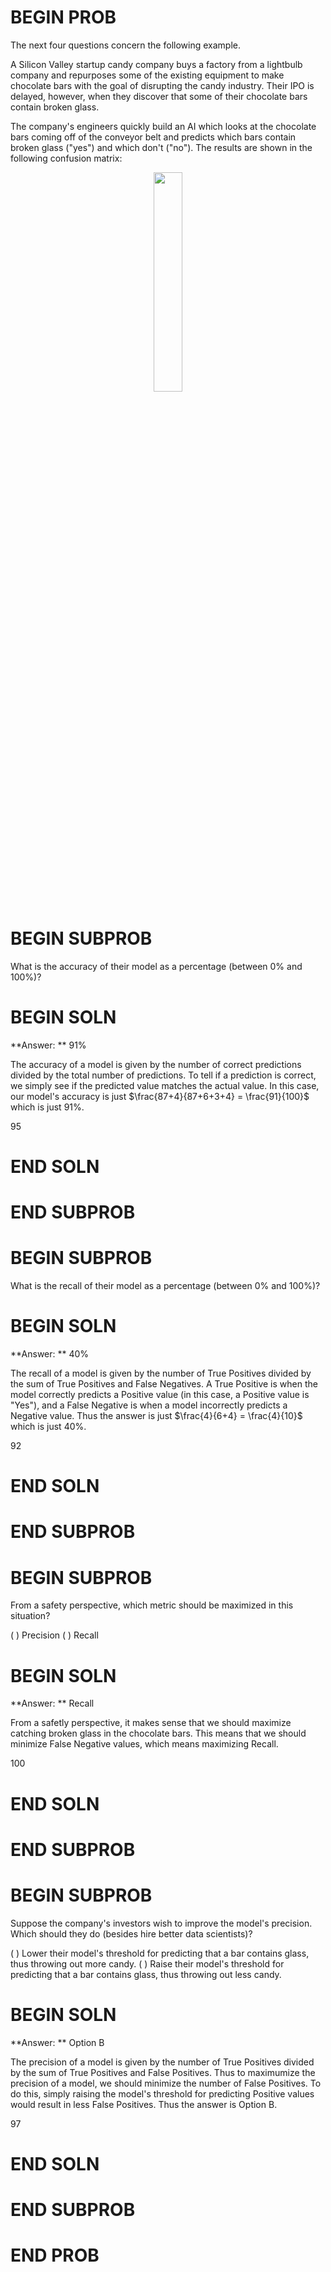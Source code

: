 # BEGIN PROB

The next four questions concern the following example.

A Silicon Valley startup candy company buys a factory from a lightbulb company and repurposes some of the existing equipment to make chocolate bars with the goal of disrupting the candy industry. Their IPO is delayed, however, when they discover that some of their chocolate bars contain broken glass.

The company's engineers quickly build an AI which looks at the chocolate
bars coming off of the conveyor belt and predicts which bars contain broken glass ("yes") and which don't ("no"). The results are shown in the
following confusion matrix:

<center><img src='../assets/images/fa22-final/confusion.png' width=30%></center>

# BEGIN SUBPROB

What is the accuracy of their model as a percentage (between 0% and 100%)?

# BEGIN SOLN
**Answer: ** 91%

The accuracy of a model is given by the number of correct predictions divided by the total number of predictions. To tell if a prediction is correct, we simply see if the predicted value matches the actual value. In this case, our model's accuracy is just $\frac{87+4}{87+6+3+4} = \frac{91}{100}$ which is just 91%.

<average>95</average>

# END SOLN

# END SUBPROB

# BEGIN SUBPROB
What is the recall of their model as a percentage (between 0% and 100%)?

# BEGIN SOLN
**Answer: ** 40%

The recall of a model is given by the number of True Positives divided by the sum of True Positives and False Negatives. A True Positive is when the model correctly predicts a Positive value (in this case, a Positive value is "Yes"), and a False Negative is when a model incorrectly predicts a Negative value. Thus the answer is just $\frac{4}{6+4} = \frac{4}{10}$ which is just 40%.

<average>92</average>

# END SOLN

# END SUBPROB

# BEGIN SUBPROB
From a safety perspective, which metric should be maximized in this situation?

( ) Precision
( ) Recall

# BEGIN SOLN
**Answer: ** Recall

From a safetly perspective, it makes sense that we should maximize catching broken glass in the chocolate bars. This means that we should minimize False Negative values, which means maximizing Recall.

<average>100</average>

# END SOLN

# END SUBPROB

# BEGIN SUBPROB

Suppose the company's investors wish to improve the model's precision.
Which should they do (besides hire better data scientists)?

( ) Lower their model's threshold for predicting that a bar contains glass, thus throwing out more candy.
( ) Raise their model's threshold for predicting that a bar contains glass, thus throwing out less candy.

# BEGIN SOLN
**Answer: ** Option B

The precision of a model is given by the number of True Positives divided by the sum of True Positives and False Positives. Thus to maximumize the precision of a model, we should minimize the number of False Positives. To do this, simply raising the model's threshold for predicting Positive values would result in less False Positives. Thus the answer is Option B.

<average>97</average>

# END SOLN

# END SUBPROB

# END PROB
